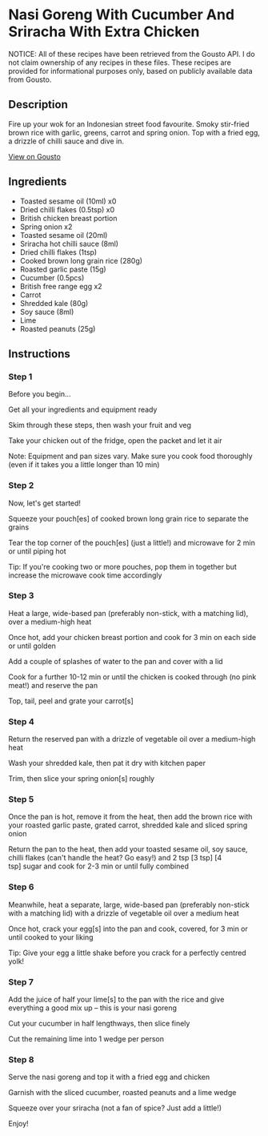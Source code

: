 # Nasi Goreng With Cucumber And Sriracha With Extra Chicken

NOTICE: All of these recipes have been retrieved from the Gousto API. I do not claim ownership of any recipes in these files. These recipes are provided for informational purposes only, based on publicly available data from Gousto.

## Description

Fire up your wok for an Indonesian street food favourite. Smoky stir-fried brown rice with garlic, greens, carrot and spring onion. Top with a fried egg, a drizzle of chilli sauce and dive in.

[View on Gousto](https://www.gousto.co.uk/recipes/cookbook/nasi-goreng-with-cucumber-and-sriracha-with-extra-chicken)

## Ingredients

- Toasted sesame oil (10ml) x0
- Dried chilli flakes (0.5tsp) x0
- British chicken breast portion
- Spring onion x2
- Toasted sesame oil (20ml)
- Sriracha hot chilli sauce (8ml)
- Dried chilli flakes (1tsp)
- Cooked brown long grain rice (280g)
- Roasted garlic paste (15g)
- Cucumber (0.5pcs)
- British free range egg x2
- Carrot
- Shredded kale (80g)
- Soy sauce (8ml)
- Lime
- Roasted peanuts (25g)

## Instructions


### Step 1

Before you begin...

Get all your ingredients and equipment ready

Skim through these steps, then wash your fruit and veg

Take your chicken out of the fridge, open the packet and let it air

Note: Equipment and pan sizes vary. Make sure you cook food thoroughly (even if it takes you a little longer than 10 min)


### Step 2

Now, let's get started!

Squeeze your pouch[es] of cooked brown long grain rice to separate the grains

Tear the top corner of the pouch[es] (just a little!) and microwave for 2 min or until piping hot

Tip: If you're cooking two or more pouches, pop them in together but increase the microwave cook time accordingly


### Step 3

Heat a large, wide-based pan (preferably non-stick, with a matching lid), over a medium-high heat

Once hot, add your chicken breast portion and cook for 3 min on each side or until golden

Add a couple of splashes of water to the pan and cover with a lid

Cook for a further 10-12 min or until the chicken is cooked through (no pink meat!) and reserve the pan

Top, tail, peel and grate your carrot[s]


### Step 4

Return the reserved pan with a drizzle of vegetable oil over a medium-high heat

Wash your shredded kale, then pat it dry with kitchen paper

Trim, then slice your spring onion[s] roughly


### Step 5

Once the pan is hot, remove it from the heat, then add the brown rice with your roasted garlic paste, grated carrot, shredded kale and sliced spring onion

Return the pan to the heat, then add your toasted sesame oil, soy sauce, chilli flakes (can't handle the heat? Go easy!) and 2 tsp <span class="text-purple">[3 tsp]</span> <span class="text-danger">[4 tsp] </span>sugar and cook for 2-3 min or until fully combined


### Step 6

Meanwhile, heat a separate, large, wide-based pan (preferably non-stick with a matching lid) with a drizzle of vegetable oil over a medium heat

Once hot, crack your egg[s] into the pan and cook, covered, for 3 min or until cooked to your liking

Tip: Give your egg a little shake before you crack for a perfectly centred yolk!


### Step 7

Add the juice of half your lime[s] to the pan with the rice and give everything a good mix up – this is your nasi goreng

Cut your cucumber in half lengthways, then slice finely

Cut the remaining lime into 1 wedge per person

### Step 8

Serve the nasi goreng and top it with a fried egg and chicken

Garnish with the sliced cucumber, roasted peanuts and a lime wedge

Squeeze over your sriracha (not a fan of spice? Just add a little!)

Enjoy!

